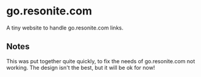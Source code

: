 # go.resonite.com

A tiny website to handle go.resonite.com links.

## Notes
This was put together quite quickly, to fix the needs of go.resonite.com not working. The design isn't the best, but it will be ok for now!